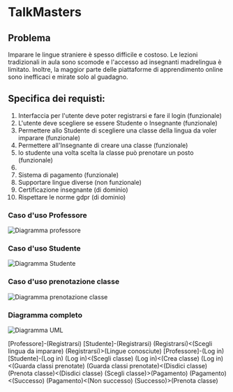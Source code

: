 # TalkMasters

## Problema
Imparare le lingue straniere è spesso difficile e costoso. Le lezioni tradizionali in aula sono scomode e l'accesso ad insegnanti madrelingua è limitato. 
Inoltre, la maggior parte delle piattaforme di apprendimento online sono inefficaci e mirate solo al guadagno.



## Specifica dei requisti:
1. Interfaccia per l'utente deve poter registrarsi e fare il login (funzionale)
2. L'utente deve scegliere se essere Studente o Insegnante (funzionale)
3. Permettere allo Studente di scegliere una classe della lingua da voler imparare (funzionale)
4. Permettere all'Insegnante di creare una classe (funzionale)
5. lo studente una volta scelta la classe può prenotare un posto (funzionale)
6. 
7. Sistema di pagamento (funzionale)
8. Supportare lingue diverse (non funzionale)
9. Certificazione insegnante (di dominio)
10. Rispettare le norme gdpr (di dominio)

### Caso d'uso Professore
![Diagramma professore](https://yuml.me/diagram/scruffy/usecase/[Professore]%5E[Utente],%20[Utente]-(Registrarsi),%20[Utente]-(Log%20in),%20(Registrarsi)%3E(Lingue%20conosciute),%20(Log%20in)%3C(Crea%20classe),%20(Log%20in)%3C(Guarda%20classi%20create),%20(Log%20in)%3C(Partecipa%20ad%20una%20classe),%20(Guarda%20classi%20create)%3C(Disdici%20classe))

### Caso d'uso Studente
![Diagramma Studente](https://yuml.me/diagram/scruffy/usecase/[Studente]%5E[Utente],%20[Utente]-(Registrarsi),%20[Utente]-(Log%20in),%20(Registrarsi)%3E(Lingua%20che%20si%20vuole%20imparare),%20(Log%20in)%3C(Prenota%20una%20classe),(Log%20in)%3E(Guarda%20classi%20prenotate),(Guarda%20classi%20prenotate)%3C(Disdici%20classe))

### Caso d'uso prenotazione classe
![Diagramma prenotazione classe](https://yuml.me/diagram/scruffy/usecase/[Professore]%5E[Utente],%20[Studente]%5E[Utente],%20[Utente]-(Partecipa%20ad%20una%20classe),%20(Partecipa%20ad%20una%20classe)%3E(Pagamento),%20(Pagamento)%3C(Successo),%20(Pagamento)%3C(Non%20successo),%20(Successo)%3E(Classe%20prenotata),%20(Classe%20prenotata)%3E(Inviare%20email),%20[Sistema]-(Inviare%20email))

### Diagramma completo
![Diagramma UML](https://yuml.me/diagram/scruffy/usecase/[Utente]-(Registrarsi),%20(Registrarsi)%3E(Lingue%20conosciute),%20(Log%20in)%3C(Crea%20classe),(Crea%20classe)%3C(Disdici%20classe),%20(Log%20in)%3C(Guarda%20classi%20create),%20(Log%20in)%3C(Partecipa%20ad%20una%20classe),%20(Guarda%20classi%20create)%3C(Disdici%20classe),%20[Utente]-(Log%20in),%20(Registrarsi)%3E(Lingua%20che%20si%20vuole%20imparare),[Professore]%5E[Utente],%20[Studente]%5E[Utente],%20(Partecipa%20ad%20una%20classe)%3E(Pagamento),%20(Pagamento)%3C(Successo),%20(Pagamento)%3C(Non%20successo),%20(Successo)%3E(Classe%20prenotata),%20(Classe%20prenotata)%3E(Inviare%20email),%20[Sistema]-(Inviare%20email))


[Professore]-(Registrarsi)
[Studente]-(Registrarsi)
(Registrarsi)<(Scegli lingua da imparare)
(Registrarsi)>(Lingue conosciute)
[Professore]-(Log in)
[Studente]-(Log in)
(Log in)<(Scegli classe)
(Log in)<(Crea classe)
(Log in)<(Guarda classi prenotate)
(Guarda classi prenotate)<(Disdici classe)
(Prenota classe)<(Disdici classe)
(Scegli classe)>(Pagamento)
(Pagamento)<(Successo)
(Pagamento)<(Non successo)
(Successo)>(Prenota classe)
